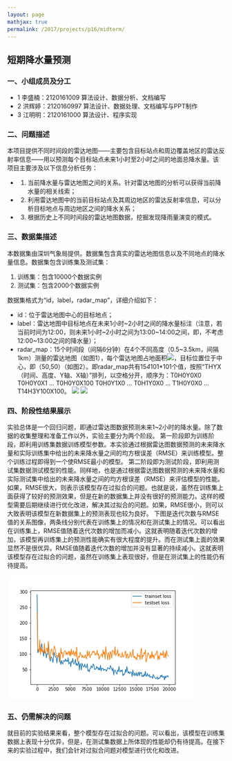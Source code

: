 ```yaml
---
layout: page
mathjax: true
permalink: /2017/projects/p16/midterm/
---
```


## 短期降水量预测

### 一、小组成员及分工

- 1 李盛楠：2120161009 算法设计、数据分析、文档编写
- 2 洪辉婷：2120160997 算法设计、数据处理、文档编写与PPT制作
- 3 江明明：2120161000 算法设计、程序实现

### 二、问题描述

本项目提供不同时间段的雷达地图——主要包含目标站点和周边覆盖地区的雷达反射率信息——用以预测每个目标站点未来1小时至2小时之间的地面总降水量。该项目主要涉及以下信息分析任务：

- 1.	当前降水量与雷达地图之间的关系。针对雷达地图的分析可以获得当前降水量的相关线索；
- 2.	利用雷达地图中的当前目标站点及其周边地区的雷达反射率信息，可以分析目标地点与周边地区之间的降水关系；
- 3.	根据历史上不同时间段的雷达地图数据，挖掘发现降雨量演变的模式。

### 三、数据集描述
本数据集由深圳气象局提供。数据集包含真实的雷达地图信息以及不同地点的降水量信息。数据集包含训练集及测试集：
1)	训练集：包含10000个数据实例
2)	测试集：包含2000个数据实例

数据集格式为“id，label，radar_map”，详细介绍如下：

- id：位于雷达地图中心的目标地点；
- label：雷达地图中目标地点在未来1小时\~2小时之间的降水量标注（注意，若当前时间为12:00，则未来1小时\~2小时之间为13:00\~14:00之间，即，不考虑12:00\~13:00之间的降水量）；
- radar_map：15个时间段（间隔6分钟）在4个不同高度（0.5\~3.5km，间隔1km）测量的雷达地图（如图1），每个雷达地图占地面积![](https://github.com/xhhszc/image-for-DM/raw/master/function-2.png)，目标位置位于中心，即（50,50）（如图2）。即radar_map共有15*4*101*101个值，按照“THYX（时间、高度、Y轴、X轴）”排列，以空格分开，顺序为：T0H0Y0X0 T0H0Y0X1 … T0H0Y0X100 T0H0Y1X0 … T0H1Y0X0 … T1H0Y0X0 … T14H3Y100X100。
![](https://github.com/xhhszc/image-for-DM/raw/master/image-1.png)
![](https://github.com/xhhszc/image-for-DM/raw/master/image-2.png)



### 四、阶段性结果展示
实验总体是一个回归问题，即通过雷达图数据预测未来1~2小时的降水量。除了数据的收集整理和准备工作以外，实验主要分为两个阶段。
第一阶段即为训练阶段，即利用训练集数据训练模型参数。本实验通过根据雷达图数据预测的未来降水量和实际训练集中给出的未来降水量之间的均方根误差（RMSE）来训练模型。整个训练过程即得到一个使RMSE最小的模型。
第二阶段即为测试阶段，即利用测试集数据测试模型的性能。同样地，也是通过根据雷达图数据预测的未来降水量和实际测试集中给出的未来降水量之间的均方根误差（RMSE）来评估模型的性能。如果，RMSE很大，则表示该模型存在过拟合的问题。也就是说，虽然在训练集上面获得了较好的预测效果，但是在新的数据集上并没有很好的预测能力。这样的模型需要后期继续进行优化改进，解决其过拟合的问题。如果，RMSE很小，则可以大致表明该模型在新数据集上的预测表现也较为良好。
下图是迭代次数与RMSE值的关系图像，两条线分别代表在训练集上的情况和在测试集上的情况。可以看出在训练集上，RMSE值随着迭代次数的增加而减小。这就表明随着迭代次数的增加，该模型再训练集上的预测性能确实有很大程度的提升。而在测试集上面的效果显然不是很优异。RMSE值随着迭代次数的增加并没有显著的持续减小。这就表明该模型存在过拟合的问题，虽然在训练集上表现很好，但是在测试集上的性能仍有待提高。

![](https://github.com/xie-xie/image_for_DMhomework/raw/master/image-1.png)

### 五、仍需解决的问题

就目前的实验结果来看，整个模型存在过拟合的问题。可以看出，该模型在训练集数据上表现十分优异，但是，在测试集数据上所体现的性能却仍有待提高。在接下来的实验过程中，我们会针对过拟合问题对模型进行优化和改进。
